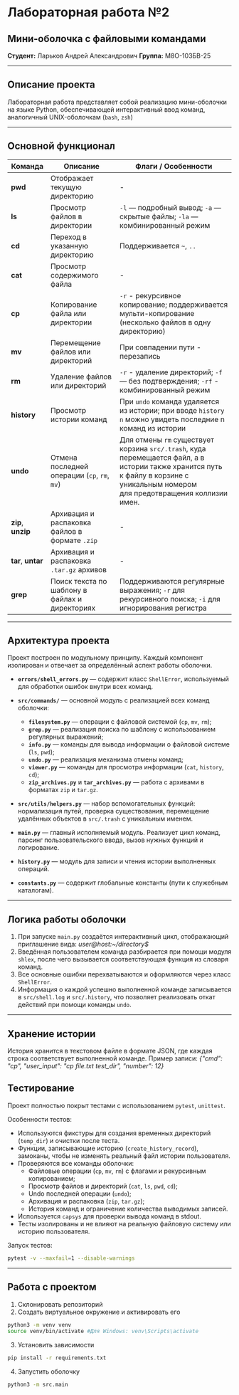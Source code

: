 # Лабораторная работа №2
## Мини-оболочка с файловыми командами

**Студент:** Ларьков Андрей Александрович
**Группа:** М8О-103БВ-25

---

## Описание проекта

Лабораторная работа представляет собой реализацию мини-оболочки на языке Python,
обеспечивающей интерактивный ввод команд, аналогичный UNIX-оболочкам (`bash`, `zsh`)

---

## Основной функционал

| Команда | Описание | Флаги / Особенности                                                                                                                                                                   |
|----------|-----------|---------------------------------------------------------------------------------------------------------------------------------------------------------------------------------------|
| **pwd** | Отображает текущую директорию | -                                                                                                                                                                                     |
| **ls** | Просмотр файлов в директории | `-l` — подробный вывод; `-a` — скрытые файлы; `-la` — комбинированный режим                                                                                                           |
| **cd** | Переход в указанную директорию | Поддерживается `~`, `..`                                                                                                                                                              |
| **cat** | Просмотр содержимого файла | -                                                                                                                                                                                     |
| **cp** | Копирование файла или директории | `-r` - рекурсивное копирование; поддерживается мульти-копирование (несколько файлов в одну директорию)                                                                                |
| **mv** | Перемещение файлов или директорий | При совпадении пути - перезапись                                                                                                                                                      |
| **rm** | Удаление файлов или директорий | `-r` - удаление директорий; `-f` — без подтверждения; `-rf` - комбинированный режим                                                                                                   |
| **history** | Просмотр истории команд | При `undo` команда удаляется из истории; при вводе `history n` можно увидеть последние n команд из истории                                                                            |
| **undo** | Отмена последней операции (`cp`, `rm`, `mv`) | Для отмены `rm` существует корзина `src/.trash`, куда перемещается файл, а в истории также хранится путь к файлу в корзине с уникальным номером<br/>для предотвращения коллизии имен. |
| **zip**, **unzip** | Архивация и распаковка файлов в формате `.zip` | -                                                                                                                                                                                     |
| **tar**, **untar** | Архивация и распаковка `.tar.gz` архивов | -                                                                                                                                                                                     |
| **grep** | Поиск текста по шаблону в файлах и директориях | Поддерживаются регулярные выражения; `-r` для рекурсивного поиска; `-i` для игнорирования регистра                                                                                    |

---

## Архитектура проекта

Проект построен по модульному принципу. Каждый компонент изолирован и отвечает за определённый аспект работы оболочки.

- **`errors/shell_errors.py`** — содержит класс `ShellError`, используемый для обработки ошибок внутри всех команд.

- **`src/commands/`** — основной модуль с реализацией всех команд оболочки:
  - **`filesystem.py`** — операции с файловой системой (`cp`, `mv`, `rm`);
  - **`grep.py`** — реализация поиска по шаблону с использованием регулярных выражений;
  - **`info.py`** — команды для вывода информации о файловой системе (`ls`, `pwd`);
  - **`undo.py`** — реализация механизма отмены команд;
  - **`viewer.py`** — команды для просмотра информации (`cat`, `history`, `cd`);
  - **`zip_archives.py`** и **`tar_archives.py`** — работа с архивами в форматах `zip` и `tar.gz`.

- **`src/utils/helpers.py`** — набор вспомогательных функций: нормализация путей, проверка существования, перемещение удалённых объектов в `src/.trash` с уникальным именем.

- **`main.py`** — главный исполняемый модуль. Реализует цикл команд, парсинг пользовательского ввода, вызов нужных функций и логирование.

- **`history.py`** — модуль для записи и чтения истории выполненных операций.

- **`constants.py`** — содержит глобальные константы (пути к служебным каталогам).

---

## Логика работы оболочки

1. При запуске `main.py` создаётся интерактивный цикл, отображающий приглашение вида: *user@host:~/directory$*
2. Введённая пользователем команда разбирается при помощи модуля `shlex`, после чего вызывается соответствующая функция из словаря команд.
3. Все основные ошибки перехватываются и оформляются через класс `ShellError`.
4. Информация о каждой успешно выполненной команде записывается в `src/shell.log` и `src/.history`, что позволяет реализовать откат действий при помощи команды `undo`.

---

## Хранение истории

История хранится в текстовом файле в формате JSON, где каждая строка соответствует выполненной команде.
Пример записи: *{"cmd": "cp", "user_input": "cp file.txt test_dir", "number": 12}*
## Тестирование

Проект полностью покрыт тестами с использованием `pytest`, `unittest`.

Особенности тестов:
- Используются фикстуры для создания временных директорий (`temp_dir`) и очистки после теста.
- Функции, записывающие историю (`create_history_record`), замоканы, чтобы не изменять реальный файл истории пользователя.
- Проверяются все команды оболочки:
  - Файловые операции (`cp`, `mv`, `rm`) с флагами и рекурсивным копированием;
  - Просмотр файлов и директорий (`cat`, `ls`, `pwd`, `cd`);
  - Undo последней операции (`undo`);
  - Архивация и распаковка (`zip`, `tar.gz`);
  - История команд и ограничение количества выводимых записей.
- Используется `capsys` для проверки вывода команд в stdout.
- Тесты изолированы и не влияют на реальную файловую систему или историю пользователя.

Запуск тестов:
```bash
pytest -v --maxfail=1 --disable-warnings
```
---
## Работа с проектом
1) Склонировать репозиторий
2) Создать виртуальное окружение и активировать его
```bash
python3 -m venv venv
source venv/bin/activate #Для Windows: venv\Scripts\activate
```
3) Установить зависимости
```bash
pip install -r requirements.txt
```
4) Запустить оболочку
```bash
python3 -m src.main
```
